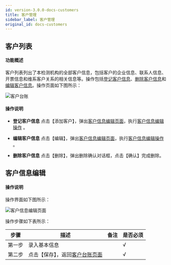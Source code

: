 ```yaml
---
id: version-3.0.0-docs-customers
title: 客户管理
sidebar_label: 客户管理
original_id: docs-customers
---
```


## 客户列表

#### 功能概述
客户列表列出了本检测机构的全部客户信息，包括客户的企业信息、联系人信息、开票信息和维系客户关系的相关信息等。操作包括[登记客户信息](#登记客户信息)、[删除客户信息](#删除客户信息)和[编辑客户信息](#编辑客户信息)。操作页面如下图所示：

 <html><span id='客户台账'></span></html>

![客户台账](http://datmfiles.ebookchain.org/1JPpOAyc8h9%E5%AE%A2%E6%88%B7%E7%AE%A1%E7%90%86-%E5%AE%A2%E6%88%B7%E5%8F%B0%E8%B4%A6%E6%93%8D%E4%BD%9C%E9%A1%B5%E9%9D%A2.png "客户台账")

#### 操作说明

 <html><span id='登记客户信息'></span></html>

- **登记客户信息** 点击【添加客户】，弹出[客户信息编辑页面](#客户信息编辑页面)，执行[客户信息编辑操作](#客户信息编辑) 。

 <html><span id='编辑客户信息'></span></html>

 - **编辑客户信息** 点击【编辑】，弹出[客户信息编辑页面](#客户信息编辑页面)，执行[客户信息编辑操作](#客户信息编辑) 。

 <html><span id='删除客户信息'></span></html>

- **删除客户信息** 点击【删除】，弹出删除确认对话框，点击【确认】完成删除。

 <html><span id='客户信息编辑'></span></html>

## 客户信息编辑


#### 操作说明
操作界面如下图所示：
 <html><span id='客户信息编辑页面'></span></html>

![客户信息编辑页面](http://datmfiles.ebookchain.org/1JPrKxUpAhL%E5%AE%A2%E6%88%B7%E7%AE%A1%E7%90%86-%E5%AE%A2%E6%88%B7%E4%BF%A1%E6%81%AF%E7%BC%96%E8%BE%91%E6%93%8D%E4%BD%9C%E9%A1%B5%E9%9D%A2.png "客户信息编辑页面")

操作步骤如下表所示：

| 步骤 | 描述| 备注 |是否必须 | 
| ------ | --- | --- |--- |
| 第一步 | 录入基本信息    |     |  √ |  
| 第二步 | 点击【保存】，返回[客户台账页面]()    |     |  √ |    

